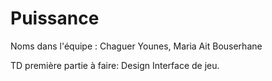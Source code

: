 # Puissance
Noms dans l'équipe : Chaguer Younes, Maria Ait Bouserhane


TD première partie à faire: Design Interface de jeu.
